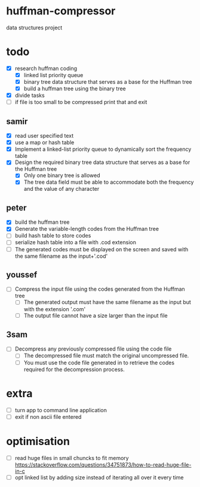 # huffman-compressor

data structures project

# todo

- [X] research huffman coding
  - [X] linked list priority queue
  - [X] binary tree data structure that serves as a base for the Huffman tree
  - [X] build a huffman tree using the binary tree
- [X] divide tasks
- [ ] if file is too small to be compressed print that and exit

## samir  

- [X] read user specified text
- [X] use a map or hash table
- [X] Implement a linked-list priority queue to dynamically sort the frequency table
- [X] Design the required binary tree data structure that serves as a base for the Huffman tree
  - [X] Only one binary tree is allowed
  - [X] The tree data field must be able to accommodate both the frequency and the value of any character

## peter

- [X] build the huffman tree
- [X] Generate the variable-length codes from the Huffman tree
- [ ] build hash table to store codes
- [ ] serialize hash table into a file with .cod extension 
- [ ] The generated codes must be displayed on the screen and saved with the same filename as the input+'.cod'
  
## youssef

- [ ] Compress the input file using the codes generated from the Huffman tree
  - [ ] The generated output must have the same filename as the input but with the extension '.com'
  - [ ] The output file cannot have a size larger than the input file

## 3sam

- [ ] Decompress any previously compressed file using the code file
  - [ ] The decompressed file must match the original uncompressed file.
  - [ ] You must use the code file generated in to retrieve the codes required for the decompression process.

# extra

- [ ] turn app to command line application
- [ ] exit if non ascii file entered

# optimisation

- [ ] read huge files in small chuncks to fit memory <https://stackoverflow.com/questions/34751873/how-to-read-huge-file-in-c>
- [ ] opt linked list by adding size instead of iterating all over it every time
